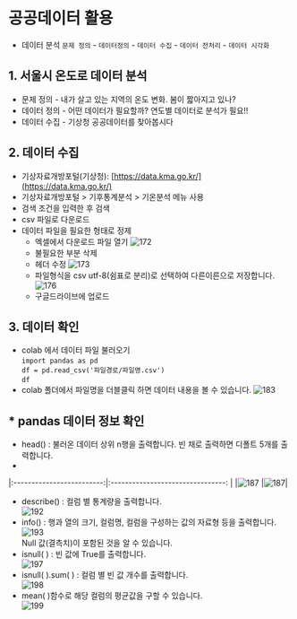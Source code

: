 # 공공데이터 활용

* 데이터 분석 
  `문제 정의` - `데이터정의` - `데이터 수집` - `데이터 전처리` - `데이터 시각화` 

## 1. 서울시 온도로 데이터 분석 
* 문제 정의 - 내가 살고 있는 지역의 온도 변화. 봄이 짧아지고 있나?
* 데이터 정의 - 어떤 데이터가 필요할까? 연도별 데이터로 분석가 필요!!
* 데이터 수집 - 기상청 공공데이터를 찾아봅시다

## 2. 데이터 수집 
* 기상자료개방포털(기상청): [https://data.kma.go.kr/](https://data.kma.go.kr/)
* 기상자료개방포털 > 기후통계분석 > 기온분석 메뉴 사용
* 검색 조건을 입력한 후 검색
* csv 파일로 다운로드
* 데이터 파일을 필요한 형태로 정제
  * 엑셀에서 다운로드 파일 열기
![172](https://github.com/vrGoldenLab/goldenlab24/blob/master/gdata/images/172.png)
  * 불필요한 부분 삭제
  * 헤더 수정
![173](https://github.com/vrGoldenLab/goldenlab24/blob/master/gdata/images/173.png)
  * 파일형식을 csv utf-8(쉼표로 분리)로 선택하여 다른이른으로 저장합니다.
![176](https://github.com/vrGoldenLab/goldenlab24/blob/master/gdata/images/176.png)
  * 구글드라이브에 업로드 
## 3. 데이터 확인 
* colab 에서 데이터 파일 불러오기  
  `import pandas as pd`  
  `df = pd.read_csv('파일경로/파일명.csv')`  
  `df`  
* colab 폴더에서 파일명을 더블클릭 하면 데이터 내용을 볼 수 있습니다. 
![183](https://github.com/vrGoldenLab/goldenlab24/blob/master/gdata/images/183.png)
## * pandas 데이터 정보 확인  
* head() : 불러온 데이터 상위 n행을 출력합니다. 빈 채로 출력하면 디폴트 5개를 출력합니다.   
* 
|:-------------------------:|:--------------------------------: |
|![187](https://github.com/vrGoldenLab/goldenlab24/blob/master/gdata/images/187.png) |![187](https://github.com/vrGoldenLab/goldenlab24/blob/master/gdata/images/188.png)|

* describe() : 컬럼 별 통계량을 출력합니다.  
![192](https://github.com/vrGoldenLab/goldenlab24/blob/master/gdata/images/192.png)  
* info() : 행과 열의 크기, 컬럼명, 컬럼을 구성하는 값의 자료형 등을 출력합니다.  
![193](https://github.com/vrGoldenLab/goldenlab24/blob/master/gdata/images/193.png)  
  Null 값(결측치)이 포함된 것을 알 수 있습니다.  
* isnull( ) : 빈 값에 True를 출력합니다.  
![197](.\gdata\images\197.png)  
*  isnull( ).sum( ) : 컬럼 별 빈 값 개수를 출력합니다.   
![198](.\gdata\images\198.png) 
* mean( )함수로 해당 컬럼의 평균값을 구할 수 있습니다.  
![199](.\gdata\images\199.png) 


